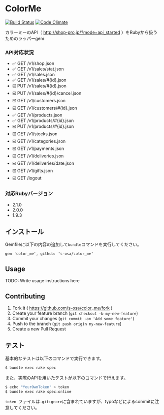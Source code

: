 # ColorMe
[![Build Status](https://travis-ci.org/s-osa/color_me.png?branch=master)](https://travis-ci.org/s-osa/color_me)
[![Code Climate](https://codeclimate.com/github/s-osa/color_me.png)](https://codeclimate.com/github/s-osa/color_me)

カラーミーのAPI（ http://shop-pro.jp/?mode=api_started ）をRubyから扱うためのラッパーgem

### API対応状況

- :white_check_mark:      GET /v1/shop.json
- :white_check_mark:      GET /v1/sales/stat.json
- :white_check_mark:      GET /v1/sales.json
- :white_check_mark:      GET /v1/sales/#{id}.json
- :ballot_box_with_check: PUT /v1/sales/#{id}.json
- :ballot_box_with_check: PUT /v1/sales/#{id}/cancel.json
- :ballot_box_with_check: GET /v1/customers.json
- :ballot_box_with_check: GET /v1/customers/#{id}.json
- :white_check_mark:      GET /v1/products.json
- :white_check_mark:      GET /v1/products/#{id}.json
- :ballot_box_with_check: PUT /v1/products/#{id}.json
- :ballot_box_with_check: GET /v1/stocks.json
- :ballot_box_with_check: GET /v1/categories.json
- :ballot_box_with_check: GET /v1/payments.json
- :ballot_box_with_check: GET /v1/deliveries.json
- :ballot_box_with_check: GET /v1/deliveries/date.json
- :ballot_box_with_check: GET /v1/gifts.json
- :ballot_box_with_check: GET /logout


### 対応Rubyバージョン

- 2.1.0
- 2.0.0
- 1.9.3


## インストール

Gemfileに以下の内容の追加して`bundle`コマンドを実行してください。

    gem 'color_me', github: 's-osa/color_me'

## Usage

TODO: Write usage instructions here

## Contributing

1. Fork it ( https://github.com/s-osa/color_me/fork )
2. Create your feature branch (`git checkout -b my-new-feature`)
3. Commit your changes (`git commit -am 'Add some feature'`)
4. Push to the branch (`git push origin my-new-feature`)
5. Create a new Pull Request

## テスト

基本的なテストは以下のコマンドで実行できます。

```sh
$ bundle exec rake spec
```

また、実際のAPIを用いたテストが以下のコマンドで行えます。

```sh
$ echo "YourOwnToken" > token
$ bundle exec rake spec:online
```

`token `ファイルは`.gitignore`に含まれていますが、typoなどによるcommitに注意してください。
